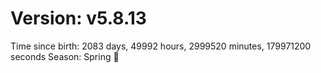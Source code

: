# Version: v5.8.13
Time since birth: 2083 days, 49992 hours, 2999520 minutes, 179971200 seconds
Season: Spring 🌸
